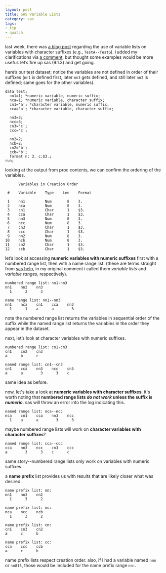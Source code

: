 ```yaml
---
layout: post
title: SAS Variable Lists
category: sas
tags:
- tip
- quatch
---
```


last week, there was [a blog post](http://jaredprins.squarespace.com/blog/2009/1/23/sas-and-character-variable-lists.html) regarding the use of variable lists on variables with character suffixes (e.g., `TestA--TestG`). i added my clarifications via [a comment](http://jaredprins.squarespace.com/blog/2009/1/23/sas-and-character-variable-lists.html#comments), but thought some examples would be more useful. let’s fire up sas (9.1.3) and get going.

<!--more-->

here’s our test dataset; notice the variables are not defined in order of their suffixes (`nn1` is defined first, later `nn3` gets defined, and still later `nn2` is defined; same goes for the other variables).

    data test;
      nn1=1; *numeric variable, numeric suffix;
      nca=1; *numeric variable, character suffix;
      cn1='a'; *character variable, numeric suffix;
      cca='a'; *character variable, character suffix;

      nn3=3;
      ncc=3;
      cn3='c';
      ccc='c';

      nn2=2;
      ncb=2;
      cn2='b';
      ccb='b';
      format n: 3. c:$3.;
    run;

looking at the output from proc contents, we can confirm the ordering of the variables.

          Variables in Creation Order

     #    Variable    Type    Len    Format

     1    nn1         Num       8    3.
     2    nca         Num       8    3.
     3    cn1         Char      1    $3.
     4    cca         Char      1    $3.
     5    nn3         Num       8    3.
     6    ncc         Num       8    3.
     7    cn3         Char      1    $3.
     8    ccc         Char      1    $3.
     9    nn2         Num       8    3.
    10    ncb         Num       8    3.
    11    cn2         Char      1    $3.
    12    ccb         Char      1    $3.

let’s look at accessing **numeric variables with numeric suffixes** first with a numbered range list, then with a name range list. (these are terms straight from [sas help](http://support.sas.com/onlinedoc/913/getDoc/en/lrcon.hlp/a000695105.htm), in my original comment i called them _variable lists_ and _variable ranges_, respectively).

    numbered range list: nn1-nn3
    nn1    nn2    nn3
      1      2      3

    name range list: nn1--nn3
    nn1    nca    cn1    cca    nn3
      1      1    a      a        3

note the numbered range list returns the variables in sequential order of the suffix while the named range list returns the variables in the order they appear in the dataset.

next, let’s look at character variables with numeric suffixes.

    numbered range list: cn1-cn3
    cn1    cn2    cn3
    a      b      c

    named range list: cn1--cn3
    cn1    cca    nn3    ncc    cn3
    a      a        3      3    c

same idea as before.

now, let's take a look at **numeric variables with character suffixes**. it's worth noting that **numbered range lists _do not work_ unless the suffix is _numeric_**. sas will throw an error into the log indicating this.

    named range list: nca--ncc
    nca    cn1    cca    nn3    ncc
      1    a      a        3      3

maybe numbered range lists will work on **character variables with character suffixes**?

    named range list: cca--ccc
    cca    nn3    ncc    cn3    ccc
    a        3      3    c      c

same story--numbered range lists only work on variables with numeric suffixes.

a **name prefix** list provides us with results that are likely closer what was desired.

    name prefix list: nn:
    nn1    nn3    nn2
      1      3      2

    name prefix list: nc:
    nca    ncc    ncb
      1      3      2

    name prefix list: cn:
    cn1    cn3    cn2
    a      c      b

    name prefix list: cc:
    cca    ccc    ccb
    a      c      b

name prefix lists respect creation order. also, if i had a variable named `nnn` or `nn815`, those would be included for the name prefix range `nn:`.
